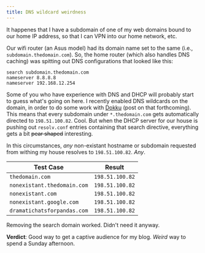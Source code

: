 ```yaml
---
title: DNS wildcard weirdness
---
```


It happenes that I have a subdomain of one of my web domains bound to our home IP address, so that I can VPN into our home network, etc.

Our wifi router (an Asus model) had its domain name set to the same (i.e., `subdomain.thedomain.com`). So, the home router (which also handles DNS caching) was spitting out DNS configurations that looked like this:

    search subdomain.thedomain.com
    nameserver 8.8.8.8
    nameserver 192.168.12.254

Some of you who have experience with DNS and DHCP will probably start to guess what's going on here. I recently enabled DNS wildcards on the domain, in order to do some work with [Dokku](https://github.com/progrium/dokku) (post on that forthcoming). This means that every subdomain under `*.thedomain.com` gets automatically directed to `198.51.100.82`. Cool. But when the DHCP server for our house is pushing out `resolv.conf` entries containing that search directive, everything gets a bit ~~pear shaped~~ interesting.

In this circumstances, *any* non-existant hostname or subdomain requested from withing my house resolves to `198.51.100.82`. *Any*.

| Test Case                   | Result          |
|-----------------------------|-----------------|
| `thedomain.com`             | `198.51.100.82` |
| `nonexistant.thedomain.com` | `198.51.100.82` |
| `nonexistant.com`           | `198.51.100.82` |
| `nonexistant.google.com`    | `198.51.100.82` |
| `dramatichatsforpandas.com` | `198.51.100.82` |

Removing the search domain worked. Didn't need it anyway.

**Verdict**: Good way to get a captive audience for my blog. *Weird* way to spend a Sunday afternoon.

